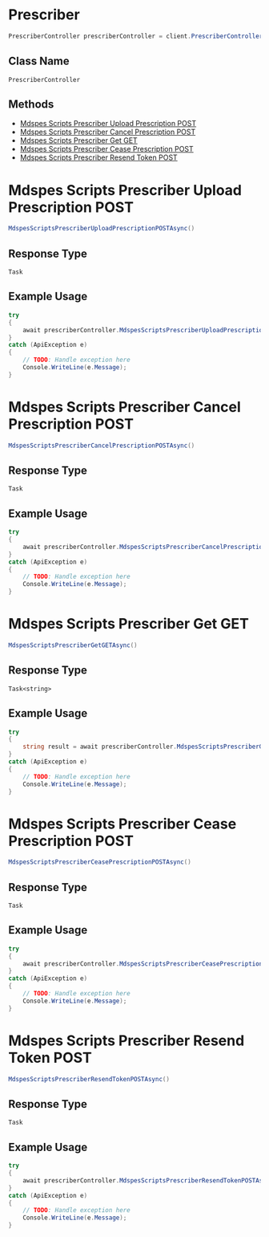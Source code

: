 # Prescriber

```csharp
PrescriberController prescriberController = client.PrescriberController;
```

## Class Name

`PrescriberController`

## Methods

* [Mdspes Scripts Prescriber Upload Prescription POST](../../doc/controllers/prescriber.md#mdspes-scripts-prescriber-upload-prescription-post)
* [Mdspes Scripts Prescriber Cancel Prescription POST](../../doc/controllers/prescriber.md#mdspes-scripts-prescriber-cancel-prescription-post)
* [Mdspes Scripts Prescriber Get GET](../../doc/controllers/prescriber.md#mdspes-scripts-prescriber-get-get)
* [Mdspes Scripts Prescriber Cease Prescription POST](../../doc/controllers/prescriber.md#mdspes-scripts-prescriber-cease-prescription-post)
* [Mdspes Scripts Prescriber Resend Token POST](../../doc/controllers/prescriber.md#mdspes-scripts-prescriber-resend-token-post)


# Mdspes Scripts Prescriber Upload Prescription POST

```csharp
MdspesScriptsPrescriberUploadPrescriptionPOSTAsync()
```

## Response Type

`Task`

## Example Usage

```csharp
try
{
    await prescriberController.MdspesScriptsPrescriberUploadPrescriptionPOSTAsync();
}
catch (ApiException e)
{
    // TODO: Handle exception here
    Console.WriteLine(e.Message);
}
```


# Mdspes Scripts Prescriber Cancel Prescription POST

```csharp
MdspesScriptsPrescriberCancelPrescriptionPOSTAsync()
```

## Response Type

`Task`

## Example Usage

```csharp
try
{
    await prescriberController.MdspesScriptsPrescriberCancelPrescriptionPOSTAsync();
}
catch (ApiException e)
{
    // TODO: Handle exception here
    Console.WriteLine(e.Message);
}
```


# Mdspes Scripts Prescriber Get GET

```csharp
MdspesScriptsPrescriberGetGETAsync()
```

## Response Type

`Task<string>`

## Example Usage

```csharp
try
{
    string result = await prescriberController.MdspesScriptsPrescriberGetGETAsync();
}
catch (ApiException e)
{
    // TODO: Handle exception here
    Console.WriteLine(e.Message);
}
```


# Mdspes Scripts Prescriber Cease Prescription POST

```csharp
MdspesScriptsPrescriberCeasePrescriptionPOSTAsync()
```

## Response Type

`Task`

## Example Usage

```csharp
try
{
    await prescriberController.MdspesScriptsPrescriberCeasePrescriptionPOSTAsync();
}
catch (ApiException e)
{
    // TODO: Handle exception here
    Console.WriteLine(e.Message);
}
```


# Mdspes Scripts Prescriber Resend Token POST

```csharp
MdspesScriptsPrescriberResendTokenPOSTAsync()
```

## Response Type

`Task`

## Example Usage

```csharp
try
{
    await prescriberController.MdspesScriptsPrescriberResendTokenPOSTAsync();
}
catch (ApiException e)
{
    // TODO: Handle exception here
    Console.WriteLine(e.Message);
}
```

